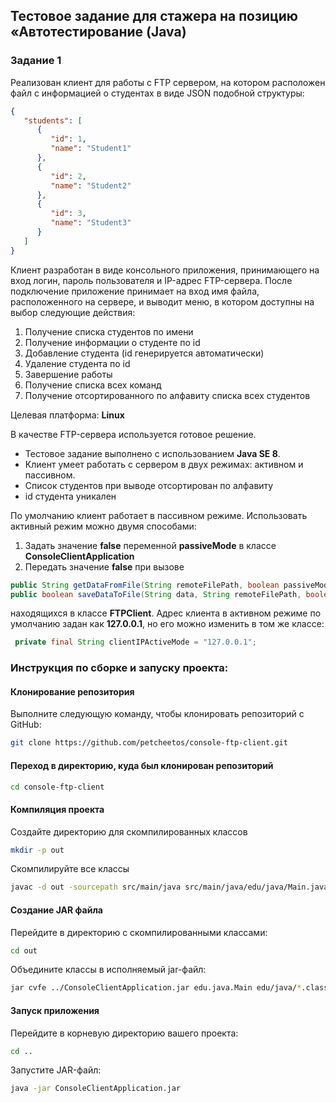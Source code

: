 ## Тестовое задание для стажера на позицию «Автотестирование (Java)

### Задание 1
Реализован клиент для работы с FTP сервером, на котором расположен файл с информацией о студентах в виде JSON подобной структуры:
```json
{
   "students": [
      {
         "id": 1,
         "name": "Student1"
      },
      {
         "id": 2,
         "name": "Student2"
      },
      {
         "id": 3,
         "name": "Student3"
      }
   ]
}
```

Клиент разработан в виде консольного приложения, принимающего на вход логин, пароль пользователя и IP-адрес FTP-сервера. После подключение приложение принимает на вход имя файла, расположенного на сервере, и выводит меню, в котором доступны на выбор следующие действия:
1.	Получение списка студентов по имени
2.	Получение информации о студенте по id
3.	Добавление студента (id генерируется автоматически)
4.	Удаление студента по id
5.	Завершение работы
6.  Получение списка всех команд
7.  Получение отсортированного по алфавиту списка всех студентов

Целевая платформа: **Linux**

В качестве FTP-сервера используется готовое решение.

* Тестовое задание выполнено с использованием **Java SE 8**.
* Клиент умеет работать с сервером в двух режимах: активном и пассивном.
* Список студентов при выводе отсортирован по алфавиту
* id студента уникален

По умолчанию клиент работает в пассивном режиме. Использовать активный режим можно двумя способами:
1. Задать значение **false** переменной **passiveMode** в классе **ConsoleClientApplication**
2. Передать значение **false** при вызове
```java
public String getDataFromFile(String remoteFilePath, boolean passiveMode);
public boolean saveDataToFile(String data, String remoteFilePath, boolean passiveMode);
```
находящихся в класcе **FTPClient**. Адрес клиента в активном режиме по умолчанию задан как **127.0.0.1**, но его можно изменить в том же классе:
```java
 private final String clientIPActiveMode = "127.0.0.1";  
```  
  
  
### Инструкция по сборке и запуску проекта: 

#### Клонирование репозитория
Выполните следующую команду, чтобы клонировать репозиторий с GitHub:
```bash
git clone https://github.com/petcheetos/console-ftp-client.git
```

#### Переход в директорию, куда был клонирован репозиторий
```bash
cd console-ftp-client
```

#### Компиляция проекта 
Создайте директорию для скомпилированных классов
```bash
mkdir -p out
```

Скомпилируйте все классы
```bash
javac -d out -sourcepath src/main/java src/main/java/edu/java/Main.java
```

#### Создание JAR файла
Перейдите в директорию с скомпилированными классами:
```bash
cd out
```

Объедините классы в исполняемый jar-файл:
```bash
jar cvfe ../ConsoleClientApplication.jar edu.java.Main edu/java/*.class edu/java/commands/*.class edu/java/console/*.class edu/java/ftp/*.class edu/java/utils/*.class edu/java/entities/*.class edu/java/services/*.class
```

#### Запуск приложения
Перейдите в корневую директорию вашего проекта:
```bash
cd ..
```
Запустите JAR-файл:
```bash
java -jar ConsoleClientApplication.jar
```



